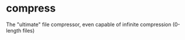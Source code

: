 compress
========

The "ultimate" file compressor, even capable of infinite compression (0-length files)